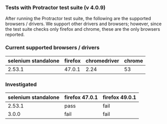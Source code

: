 ### Tests with Protractor test suite (v 4.0.9)

After running the Protractor test suite, the following are the supported
browsers / drivers. We support other drivers and browsers; however, since
the test suite checks only firefox and chrome, these are the only browsers
reported.

### Current supported browsers / drivers

| selenium standalone | firefox | chromedriver | chrome |
| ------------------- | ------- | ------------ | ------ |
| 2.53.1              | 47.0.1  | 2.24         | 53     |


### Investigated

| selenium standalone | firefox 47.0.1 | firefox 49.0.1 |
| ------------------- | -------------- | -------------- |
| 2.53.1              | pass           | fail           |
| 3.0.0               | fail           | fail           |
